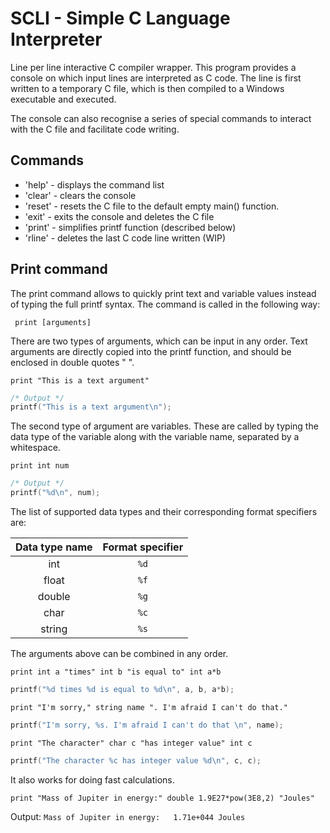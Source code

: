 # SCLI - Simple C Language Interpreter

Line per line interactive C compiler wrapper. This program provides a console on which input lines are interpreted as C code. The line is first written to a temporary C file, which is then compiled to a Windows executable and executed.

The console can also recognise a series of special commands to interact with the C file and facilitate code writing.

## Commands

* 'help' - displays the command list
* 'clear' - clears the console
* 'reset' - resets the C file to the default empty main() function.
* 'exit' - exits the console and deletes the C file
* 'print' - simplifies printf function (described below)
* 'rline' - deletes the last C code line written (WIP)

## Print command

The print command allows to quickly print text and variable values instead of typing the full printf syntax. The command is called in the following way:

` print [arguments]`

There are two types of arguments, which can be input in any order. Text arguments are directly copied into the printf function, and should be enclosed in double quotes " ".

` print "This is a text argument" `

```c
/* Output */
printf("This is a text argument\n");
```

The second type of argument are variables. These are called by typing the data type of the variable along with the variable name, separated by a whitespace.

` print int num `

```c
/* Output */
printf("%d\n", num);
```

The list of supported data types and their corresponding format specifiers are:

| Data type name 	| Format specifier |
|:-----------------:|:----------------:|
| int 				| `%d`			   |
| float 			| `%f`			   |
| double 			| `%g`			   |
| char 				| `%c`			   |
| string 			| `%s`			   |

The arguments above can be combined in any order.

` print int a "times" int b "is equal to" int a*b `
```c
printf("%d times %d is equal to %d\n", a, b, a*b);
```

` print "I'm sorry," string name ". I'm afraid I can't do that." `
```c
printf("I'm sorry, %s. I'm afraid I can't do that \n", name);
```

` print "The character" char c "has integer value" int c `
```c
printf("The character %c has integer value %d\n", c, c);
```

It also works for doing fast calculations.

` print "Mass of Jupiter in energy:" double 1.9E27*pow(3E8,2) "Joules" `

Output: `Mass of Jupiter in energy:   1.71e+044 Joules`